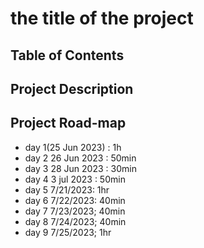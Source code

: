 
# the title of the project

## Table of Contents

## Project Description

## Project Road-map

- day 1(25 Jun 2023) : 1h
- day 2 26 Jun 2023 : 50min
- day 3 28 Jun 2023 : 30min
- day 4 3 jul 2023 : 50min
- day 5 7/21/2023: 1hr
- day 6 7/22/2023: 40min
- day 7 7/23/2023; 40min
- day 8 7/24/2023; 40min
- day 9 7/25/2023; 1hr
